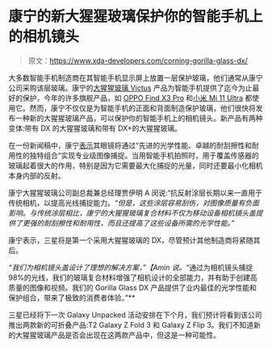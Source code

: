 # 康宁的新大猩猩玻璃保护你的智能手机上的相机镜头

> 原文：<https://www.xda-developers.com/corning-gorilla-glass-dx/>

大多数智能手机制造商在其智能手机显示屏上放置一层保护玻璃，他们通常从康宁公司采购该层玻璃。康宁的[大猩猩玻璃 Victus](https://www.xda-developers.com/corning-gorilla-glass-victus-2m-drop-protection-double-scratch-resistance/) 产品为智能手机提供了迄今为止最好的保护，今年的许多旗舰产品，如 [OPPO Find X3 Pro](https://www.xda-developers.com/oppo-find-x3-pro-review/) 和[小米 Mi 11 Ultra](https://www.xda-developers.com/xiaomi-mi-11-ultra-review/) 都使用它。然而，康宁不仅仅是为智能手机的正面和背面制造保护玻璃，他们很快将发布一种新的大猩猩玻璃产品，可以保护你的智能手机上的相机镜头。新产品有两种变体:带有 DX 的大猩猩玻璃和带有 DX+的大猩猩玻璃。

在一份新闻稿中，康宁[表示](https://www.prnewswire.com/in/news-releases/corning-expands-corning-r-gorilla-r-glass-composite-products-to-optimize-performance-of-mobile-device-cameras-850877899.html)其眼镜将通过“先进的光学性能、卓越的耐刮擦性和耐用性的独特组合”实现专业级图像捕捉。当用智能手机拍照时，用于覆盖传感器的玻璃起着很大的作用，特别是因为它需要最大化捕捉的光量，同时还要最小化相机本身内部的反射。

康宁大猩猩玻璃公司副总裁兼总经理贾伊明 A 闵说:“抗反射涂层长期以来一直用于传统相机，以提高光线捕捉能力。*“但是，这些涂层容易刮伤，对图像质量有负面影响。与传统涂层相比，康宁的大猩猩玻璃复合材料不仅为移动设备相机镜头盖提供了更强的耐刮擦性和耐用性，而且还提高了这些设备所需的光学性能。”*

康宁表示，三星将是第一个采用大猩猩玻璃的 DX，尽管预计其他制造商将紧随其后。

*“我们为相机镜头盖设计了理想的解决方案，”【Amin 说。*“通过为相机镜头捕捉 98%的光线，我们的玻璃复合材料增强了相机设计的全部能力，并有助于创建高质量的图像和视频。我们的 Gorilla Glass DX 产品提供了业内最佳的光学性能和保护组合，带来了极致的消费者体验。”**

三星已经将下一次 Galaxy Unpacked 活动安排在下个月，我们预计将看到该公司推出两款新的可折叠产品:T2 Galaxy Z Fold 3 和 Galaxy Z Flip 3。我们不知道新的大猩猩玻璃产品是否会出现在这两款产品中，但这是一种可能性。